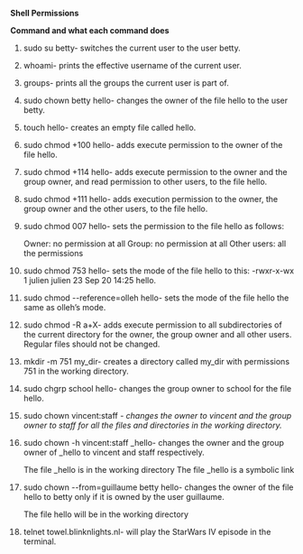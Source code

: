 **Shell Permissions**</br>

**Command and what each command does**</br>

1. sudo su betty- switches the current user to the user betty.</br>
2. whoami- prints the effective username of the current user.</br>
3. groups- prints all the groups the current user is part of.</br>
4. sudo chown betty hello- changes the owner of the file hello to the user betty.</br>
5. touch hello- creates an empty file called hello.</br>
6. sudo chmod +100 hello- adds execute permission to the owner of the file hello.</br>
7. sudo chmod +114 hello- adds execute permission to the owner and the group owner, and read permission to other users, to the file hello.</br>
8. sudo chmod +111 hello- adds execution permission to the owner, the group owner and the other users, to the file hello.</br>
9. sudo chmod 007 hello- sets the permission to the file hello as follows:</br>

    Owner: no permission at all
    Group: no permission at all
    Other users: all the permissions
10. sudo chmod 753 hello- sets the mode of the file hello to this: -rwxr-x-wx 1 julien julien 23 Sep 20 14:25 hello.</br>
11. sudo chmod --reference=olleh hello- sets the mode of the file hello the same as olleh’s mode.</br>
12. sudo chmod -R a+X- adds execute permission to all subdirectories of the current directory for the owner, the group owner and all other users. Regular files should not be changed.</br>
13. mkdir -m 751 my_dir- creates a directory called my_dir with permissions 751 in the working directory.</br>
14. sudo chgrp school hello- changes the group owner to school for the file hello.</br>
15. sudo chown vincent:staff *- changes the owner to vincent and the group owner to staff for all the files and directories in the working directory.*</br>
16. sudo chown -h vincent:staff _hello- changes the owner and the group owner of _hello to vincent and staff respectively.</br>

    The file _hello is in the working directory
    The file _hello is a symbolic link
17. sudo chown --from=guillaume betty hello- changes the owner of the file hello to betty only if it is owned by the user guillaume.</br>

    The file hello will be in the working directory
18. telnet towel.blinknlights.nl- will play the StarWars IV episode in the terminal.</br>
